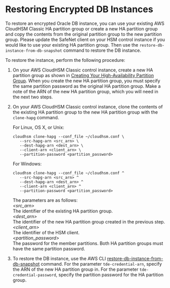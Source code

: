 # Restoring Encrypted DB Instances<a name="Appendix.OracleCloudHSM.Restoring"></a>

To restore an encrypted Oracle DB instance, you can use your existing AWS CloudHSM Classic HA partition group or create a new HA partition group and copy the contents from the original partition group to the new partition group\. Please update the SafeNet client on your HSM control instance if you would like to use your existing HA partition group\. Then use the `restore-db-instance-from-db-snapshot` command to restore the DB instance\.

To restore the instance, perform the following procedure:

1. On your AWS CloudHSM Classic control instance, create a new HA partition group as shown in [Creating Your High\-Availability Partition Group](Appendix.OracleCloudHSM.SetupCloudHSM.md#configure_hapg)\. When you create the new HA partition group, you must specify the same partition password as the original HA partition group\. Make a note of the ARN of the new HA partition group, which you will need in the next two steps\.

1. On your AWS CloudHSM Classic control instance, clone the contents of the existing HA partition group to the new HA partition group with the `clone-hapg` command\.

   For Linux, OS X, or Unix:

   ```
   cloudhsm clone-hapg --conf_file ~/cloudhsm.conf \
      --src-hapg-arn <src_arn> \
      --dest-hapg-arn <dest_arn> \ 
      --client-arn <client_arn> \
      --partition-password <partition_password>
   ```

   For Windows:

   ```
   cloudhsm clone-hapg --conf_file ~/cloudhsm.conf ^
      --src-hapg-arn <src_arn> ^
      --dest-hapg-arn <dest_arn> ^ 
      --client-arn <client_arn> ^
      --partition-password <partition_password>
   ```

   The parameters are as follows:  
*<src\_arn>*  
The identifier of the existing HA partition group\.  
*<dest\_arn>*  
The identifier of the new HA partition group created in the previous step\.  
*<client\_arn>*  
The identifier of the HSM client\.  
*<partition\_password>*  
The password for the member partitions\. Both HA partition groups must have the same partition password\.

1. To restore the DB instance, use the AWS CLI [ restore\-db\-instance\-from\-db\-snapshot](http://docs.aws.amazon.com/cli/latest/reference/rds/restore-db-instance-from-db-snapshot.html) command\. For the parameter `tde-credential-arn`, specify the ARN of the new HA partition group in\. For the parameter `tde-credential-password`, specify the partition password for the HA partition group\. 